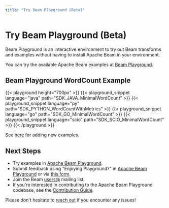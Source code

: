 ```yaml
---
title: "Try Beam Playground (Beta)"
---
```

<!--
Licensed under the Apache License, Version 2.0 (the "License");
you may not use this file except in compliance with the License.
You may obtain a copy of the License at

http://www.apache.org/licenses/LICENSE-2.0

Unless required by applicable law or agreed to in writing, software
distributed under the License is distributed on an "AS IS" BASIS,
WITHOUT WARRANTIES OR CONDITIONS OF ANY KIND, either express or implied.
See the License for the specific language governing permissions and
limitations under the License.
-->

# Try Beam Playground (Beta)

Beam Playground is an interactive environment to try out Beam transforms and examples
without having to install Apache Beam in your environment.

You can try the available Apache Beam examples at
[Beam Playground](https://play.beam.apache.org/).

## Beam Playground WordCount Example

{{< playground height="700px" >}}
{{< playground_snippet language="java" path="SDK_JAVA_MinimalWordCount" >}}
{{< playground_snippet language="py" path="SDK_PYTHON_WordCountWithMetrics" >}}
{{< playground_snippet language="go" path="SDK_GO_MinimalWordCount" >}}
{{< playground_snippet language="scio" path="SDK_SCIO_MinimalWordCount" >}}
{{< /playground >}}

See [here](https://github.com/akvelon/beam/blob/master/playground/load_your_code.md) for adding new examples.

## Next Steps

* Try examples in [Apache Beam Playground](https://play.beam.apache.org/).
* Submit feedback using "Enjoying Playground?" in
[Apache Beam Playground](https://play.beam.apache.org/) or via
[this form](https://docs.google.com/forms/d/e/1FAIpQLSd5_5XeOwwW2yjEVHUXmiBad8Lxk-4OtNcgG45pbyAZzd4EbA/viewform?usp=pp_url).
* Join the Beam [users@](/community/contact-us) mailing list.
* If you're interested in contributing to the Apache Beam Playground codebase, see the [Contribution Guide](/contribute).

Please don't hesitate to [reach out](/community/contact-us) if you encounter any issues!
